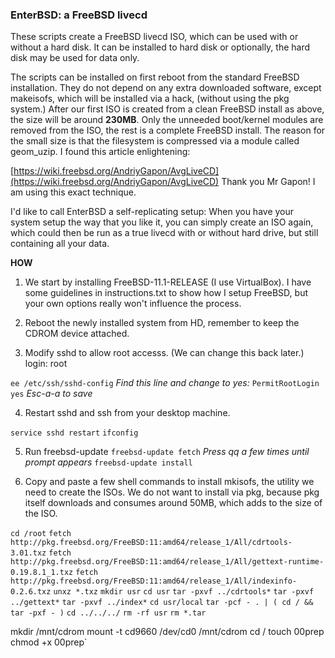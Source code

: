 ### EnterBSD: a FreeBSD livecd

These scripts create a FreeBSD livecd ISO, which can be used with or without a hard disk. 
It can be installed to hard disk or optionally, the hard disk may be used for data only.

The scripts can be installed on first reboot from the standard FreeBSD installation. They do not
depend on any extra downloaded software, except makeisofs, which will be installed via a hack, 
(without using the pkg system.) After our first ISO is created from a clean FreeBSD install as 
above, the size will be around **230MB**. Only the unneeded boot/kernel modules are removed from 
the ISO, the rest is a complete FreeBSD install. The reason for the small size is that the 
filesystem is compressed via a module called geom_uzip. I found this article enlightening:
 
[https://wiki.freebsd.org/AndriyGapon/AvgLiveCD](https://wiki.freebsd.org/AndriyGapon/AvgLiveCD) 
Thank you Mr Gapon! I am using this exact technique.

I'd like to call EnterBSD a self-replicating setup: When you have your system setup the way
that you like it, you can simply create an ISO again, which could then be run as a true livecd
with or without hard drive, but still containing all your data.

**HOW**
1. We start by installing FreeBSD-11.1-RELEASE (I use VirtualBox). I have some guidelines in 
instructions.txt to show how I setup FreeBSD, but your own options really won't influence the process.

2. Reboot the newly installed system from HD, remember to keep the CDROM device attached.

3. Modify sshd to allow root accesss. (We can change this back later.)
login: root

`ee /etc/ssh/sshd-config`
*Find this line and change to yes:*
`PermitRootLogin yes`
*Esc-a-a to save*

4. Restart sshd and ssh from your desktop machine.

`service sshd restart`
`ifconfig`

5. Run freebsd-update
`freebsd-update fetch`
*Press qq a few times until prompt appears*
`freebsd-update install`

6. Copy and paste a few shell commands to install mkisofs, the utility we need to create the ISOs. We
do not want to install via pkg, because pkg itself downloads and consumes around 50MB, which adds to 
the size of the ISO.

`cd /root`
`fetch http://pkg.freebsd.org/FreeBSD:11:amd64/release_1/All/cdrtools-3.01.txz`
`fetch http://pkg.freebsd.org/FreeBSD:11:amd64/release_1/All/gettext-runtime-0.19.8.1_1.txz`
`fetch http://pkg.freebsd.org/FreeBSD:11:amd64/release_1/All/indexinfo-0.2.6.txz`
`unxz *.txz`
`mkdir usr`
`cd usr`
`tar -pxvf ../cdrtools*` 
`tar -pxvf ../gettext*`
`tar -pxvf ../index*`
`cd usr/local`
`tar -pcf - . | ( cd / && tar -pxf - )`
`cd ../../../`
`rm -rf usr`
`rm *.tar`

mkdir /mnt/cdrom
mount -t cd9660 /dev/cd0 /mnt/cdrom
cd /
touch 00prep
chmod +x 00prep`
